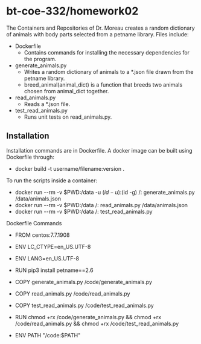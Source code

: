 # bt-coe-332/homework02

The Containers and Repositories of Dr. Moreau creates a random dictionary of animals with body parts
selected from a petname library. Files include:
  
* Dockerfile              
  * Contains commands for installing the necessary dependencies for the program.
* generate_animals.py     
  * Writes a random dictionary of animals to a *.json file drawn from the petname library.
  * breed_animal(animal_dict) is a function that breeds two animals chosen from animal_dict together.
* read_animals.py         
  * Reads a *.json file.
* test_read_animals.py    
  * Runs unit tests on read_animals.py.

## Installation

Installation commands are in Dockerfile. A docker image can be built using Dockerfile through: 

* docker build -t username/filename:version .

To run the scripts inside a container:

* docker run --rm -v $PWD:/data -u $(id -u):$(id -g) <username>/<filename>:<version> generate_animals.py /data/animals.json
* docker run --rm -v $PWD:/data <username>/<filename>:<version> read_animals.py /data/animals.json
* docker run --rm -v $PWD:/data <username>/<filename>:<version> test_read_animals.py


Dockerfile Commands

* FROM centos:7.7.1908
* ENV LC_CTYPE=en_US.UTF-8
* ENV LANG=en_US.UTF-8
* RUN pip3 install petname==2.6

* COPY generate_animals.py /code/generate_animals.py
* COPY read_animals.py /code/read_animals.py
* COPY test_read_animals.py /code/test_read_animals.py

* RUN chmod +rx /code/generate_animals.py && chmod +rx /code/read_animals.py && chmod +rx /code/test_read_animals.py

* ENV PATH "/code:$PATH"
